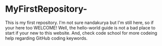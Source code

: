 # MyFirstRepository-
This is my first repository.
I'm not sure nandakurya but I'm still here, so if your here too WELCOME!
Well, the hello-world guide is not a bad place to start if your new to this website.
And, check code school for more codeing help regarding GitHub coding keywords.
